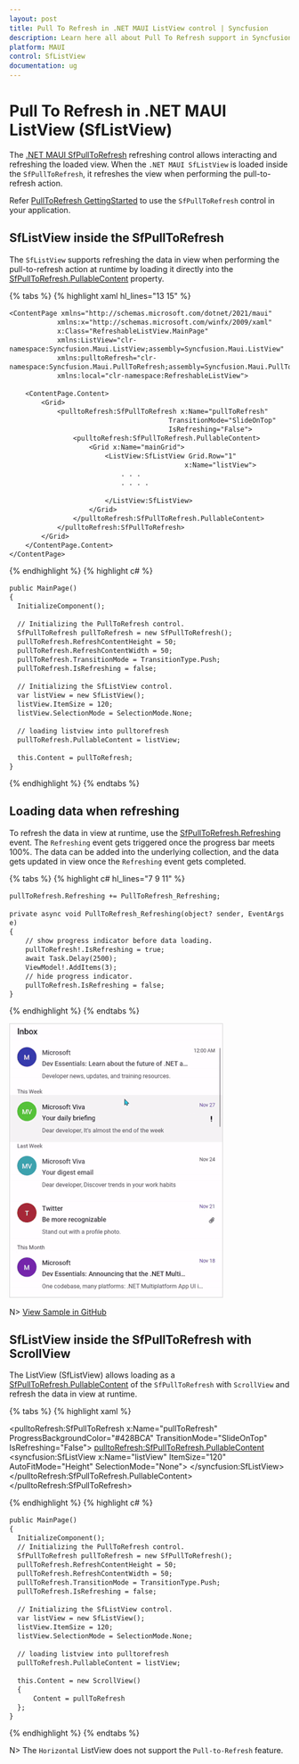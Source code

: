 ```yaml
---
layout: post
title: Pull To Refresh in .NET MAUI ListView control | Syncfusion
description: Learn here all about Pull To Refresh support in Syncfusion .NET MAUI ListView (SfListView) control, its elements and more.
platform: MAUI
control: SfListView
documentation: ug
---
```


# Pull To Refresh in .NET MAUI ListView (SfListView)

The [.NET MAUI SfPullToRefresh](https://help.syncfusion.com/maui/pull-to-refresh/getting-started) refreshing control allows interacting and refreshing the loaded view. When the `.NET MAUI SfListView` is loaded inside the `SfPullToRefresh`, it refreshes the view when performing the pull-to-refresh action.

Refer [PullToRefresh GettingStarted](https://help.syncfusion.com/maui/pull-to-refresh/getting-started) to use the `SfPullToRefresh` control in your application.

## SfListView inside the SfPullToRefresh

The `SfListView` supports refreshing the data in view when performing the pull-to-refresh action at runtime by loading it directly into the [SfPullToRefresh.PullableContent](https://help.syncfusion.com/cr/maui/Syncfusion.Maui.PullToRefresh.SfPullToRefresh.html#Syncfusion_Maui_PullToRefresh_SfPullToRefresh_PullableContent) property.

{% tabs %}
{% highlight xaml hl_lines="13 15" %}

    <ContentPage xmlns="http://schemas.microsoft.com/dotnet/2021/maui"
                xmlns:x="http://schemas.microsoft.com/winfx/2009/xaml"
                x:Class="RefreshableListView.MainPage"
                xmlns:ListView="clr-namespace:Syncfusion.Maui.ListView;assembly=Syncfusion.Maui.ListView"
                xmlns:pulltoRefresh="clr-namespace:Syncfusion.Maui.PullToRefresh;assembly=Syncfusion.Maui.PullToRefresh"
                xmlns:local="clr-namespace:RefreshableListView">

        <ContentPage.Content>
            <Grid>
                <pulltoRefresh:SfPullToRefresh x:Name="pullToRefresh"
                                            TransitionMode="SlideOnTop"
                                            IsRefreshing="False">
                    <pulltoRefresh:SfPullToRefresh.PullableContent>
                        <Grid x:Name="mainGrid">
                            <ListView:SfListView Grid.Row="1"
                                                x:Name="listView">
                                . . . 
                                . . . .

                            </ListView:SfListView>
                        </Grid>
                    </pulltoRefresh:SfPullToRefresh.PullableContent>
                </pulltoRefresh:SfPullToRefresh>
            </Grid>
        </ContentPage.Content>
    </ContentPage>
    
{% endhighlight %}
{% highlight c# %}

    public MainPage()
    {
      InitializeComponent();

      // Initializing the PullToRefresh control.
      SfPullToRefresh pullToRefresh = new SfPullToRefresh();
      pullToRefresh.RefreshContentHeight = 50;
      pullToRefresh.RefreshContentWidth = 50;
      pullToRefresh.TransitionMode = TransitionType.Push;
      pullToRefresh.IsRefreshing = false;
      
      // Initializing the SfListView control.
      var listView = new SfListView();
      listView.ItemSize = 120;
      listView.SelectionMode = SelectionMode.None;
      
      // loading listview into pulltorefresh
      pullToRefresh.PullableContent = listView;
	  
	  this.Content = pullToRefresh;
    }
{% endhighlight %}
{% endtabs %}

## Loading data when refreshing

To refresh the data in view at runtime, use the [SfPullToRefresh.Refreshing](https://help.syncfusion.com/cr/maui/Syncfusion.Maui.PullToRefresh.SfPullToRefresh.html#Syncfusion_Maui_PullToRefresh_SfPullToRefresh_Refreshing) event. The `Refreshing` event gets triggered once the progress bar meets 100%. The data can be added into the underlying collection, and the data gets updated in view once the `Refreshing` event gets completed.

{% tabs %}
{% highlight c# hl_lines="7 9 11" %}

	pullToRefresh.Refreshing += PullToRefresh_Refreshing;
	
	private async void PullToRefresh_Refreshing(object? sender, EventArgs e)
    {
	    // show progress indicator before data loading.
        pullToRefresh!.IsRefreshing = true;
        await Task.Delay(2500);
        ViewModel!.AddItems(3);
		// hide progress indicator.
        pullToRefresh.IsRefreshing = false;
    }
{% endhighlight %}
{% endtabs %}

![Pull-to-refresh view in .NET MAUI ListView](Images/pull-to-refresh/net-maui-listview-slideontop.gif)

N> [View Sample in GitHub](https://github.com/SyncfusionExamples/load-listview-as-pullable-content-of-.net-maui-pull-to-refresh)

## SfListView inside the SfPullToRefresh with ScrollView 

The ListView (SfListView) allows loading as a [SfPullToRefresh.PullableContent](https://help.syncfusion.com/cr/maui/Syncfusion.Maui.PullToRefresh.SfPullToRefresh.html#Syncfusion_Maui_PullToRefresh_SfPullToRefresh_PullableContent) of the `SfPullToRefresh` with `ScrollView` and refresh the data in view at runtime.

{% tabs %}
{% highlight xaml %}

<ContentPage xmlns:pulltoRefresh="clr-namespace:Syncfusion.SfPullToRefresh.XForms;assembly=Syncfusion.SfPullToRefresh.XForms"
                xmlns:syncfusion="clr-namespace:Syncfusion.ListView.XForms;assembly=Syncfusion.SfListView.XForms" >
    <ScrollView>
      <pulltoRefresh:SfPullToRefresh x:Name="pullToRefresh" 
                                  ProgressBackgroundColor="#428BCA" 
                                  TransitionMode="SlideOnTop" 
                                  IsRefreshing="False">
        <pulltoRefresh:SfPullToRefresh.PullableContent>
                <syncfusion:SfListView x:Name="listView" 
                                      ItemSize="120" 
                                      AutoFitMode="Height" 
                                      SelectionMode="None">
                </syncfusion:SfListView>
        </pulltoRefresh:SfPullToRefresh.PullableContent>
      </pulltoRefresh:SfPullToRefresh>
    </ScrollView>
</ContentPage>

{% endhighlight %}
{% highlight c# %}

    public MainPage()
    {
      InitializeComponent();
      // Initializing the PullToRefresh control.
      SfPullToRefresh pullToRefresh = new SfPullToRefresh();
      pullToRefresh.RefreshContentHeight = 50;
      pullToRefresh.RefreshContentWidth = 50;
      pullToRefresh.TransitionMode = TransitionType.Push;
      pullToRefresh.IsRefreshing = false;

      // Initializing the SfListView control.
      var listView = new SfListView();
      listView.ItemSize = 120;
      listView.SelectionMode = SelectionMode.None;

      // loading listview into pulltorefresh
      pullToRefresh.PullableContent = listView;

      this.Content = new ScrollView()
      {
          Content = pullToRefresh
      };
    }
		
{% endhighlight %}
{% endtabs %}

N> The `Horizontal` ListView does not support the `Pull-to-Refresh` feature.
